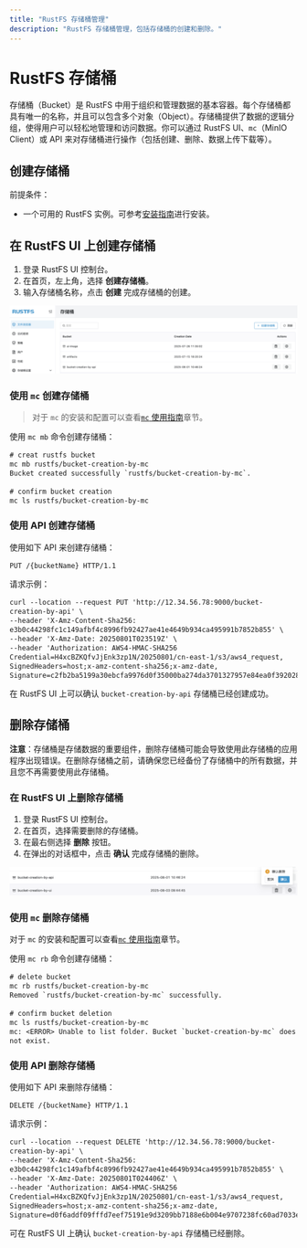 ```yaml
---
title: "RustFS 存储桶管理"
description: "RustFS 存储桶管理，包括存储桶的创建和删除。​"
---
```


# RustFS 存储桶

存储桶（Bucket）是 RustFS 中用于组织和管理数据的基本容器。每个存储桶都具有唯一的名称，并且可以包含多个对象（Object）。存储桶提供了数据的逻辑分组，使得用户可以轻松地管理和访问数据。你可以通过 RustFS UI、`mc`（MinIO Client）或 API 来对存储桶进行操作（包括创建、删除、数据上传下载等）。

## 创建存储桶

前提条件：

- 一个可用的 RustFS 实例。可参考[安装指南](../../installation/index.md)进行安装。

## 在 RustFS UI 上创建存储桶

1. 登录 RustFS UI 控制台。
1. 在首页，左上角，选择 **创建存储桶**。
1. 输入存储桶名称，点击 **创建** 完成存储桶的创建。

![bucket creation](images/bucket-creation-by-ui.png)

### 使用 `mc` 创建存储桶

> 对于 `mc` 的安装和配置可以查看[`mc` 使用指南](../mc.md)章节。

使用 `mc mb` 命令创建存储桶：

```
# creat rustfs bucket
mc mb rustfs/bucket-creation-by-mc
Bucket created successfully `rustfs/bucket-creation-by-mc`.

# confirm bucket creation
mc ls rustfs/bucket-creation-by-mc
```

### 使用 API 创建存储桶

使用如下 API 来创建存储桶：

```
PUT /{bucketName} HTTP/1.1
```

请求示例：

```
curl --location --request PUT 'http://12.34.56.78:9000/bucket-creation-by-api' \
--header 'X-Amz-Content-Sha256: e3b0c44298fc1c149afbf4c8996fb92427ae41e4649b934ca495991b7852b855' \
--header 'X-Amz-Date: 20250801T023519Z' \
--header 'Authorization: AWS4-HMAC-SHA256 Credential=H4xcBZKQfvJjEnk3zp1N/20250801/cn-east-1/s3/aws4_request, SignedHeaders=host;x-amz-content-sha256;x-amz-date, Signature=c2fb2ba5199a30ebcfa9976d0f35000ba274da3701327957e84ea0f3920288f2'
```

在 RustFS UI 上可以确认 `bucket-creation-by-api` 存储桶已经创建成功。

## 删除存储桶

**注意**：存储桶是存储数据的重要组件，删除存储桶可能会导致使用此存储桶的应用程序出现错误。在删除存储桶之前，请确保您已经备份了存储桶中的所有数据，并且您不再需要使用此存储桶。


### 在 RustFS UI 上删除存储桶

1. 登录 RustFS UI 控制台。
1. 在首页，选择需要删除的存储桶。
1. 在最右侧选择 **删除** 按钮。
1. 在弹出的对话框中，点击 **确认** 完成存储桶的删除。

![bucket deletion](images/bucket-deletion-on-ui.png)

### 使用 `mc` 删除存储桶

对于 `mc` 的安装和配置可以查看[`mc` 使用指南](../mc.md)章节。

使用 `mc rb` 命令创建存储桶：

```
# delete bucket
mc rb rustfs/bucket-creation-by-mc
Removed `rustfs/bucket-creation-by-mc` successfully.

# confirm bucket deletion
mc ls rustfs/bucket-creation-by-mc
mc: <ERROR> Unable to list folder. Bucket `bucket-creation-by-mc` does not exist.
```

### 使用 API 删除存储桶

使用如下 API 来删除存储桶：

```
DELETE /{bucketName} HTTP/1.1
```

请求示例：

```
curl --location --request DELETE 'http://12.34.56.78:9000/bucket-creation-by-api' \
--header 'X-Amz-Content-Sha256: e3b0c44298fc1c149afbf4c8996fb92427ae41e4649b934ca495991b7852b855' \
--header 'X-Amz-Date: 20250801T024406Z' \
--header 'Authorization: AWS4-HMAC-SHA256 Credential=H4xcBZKQfvJjEnk3zp1N/20250801/cn-east-1/s3/aws4_request, SignedHeaders=host;x-amz-content-sha256;x-amz-date, Signature=d0f6addf09fffd7eef75191e9d3209bb7188e6b004e9707238fc60ad7033edae'
```

可在 RustFS UI 上确认 `bucket-creation-by-api` 存储桶已经删除。
